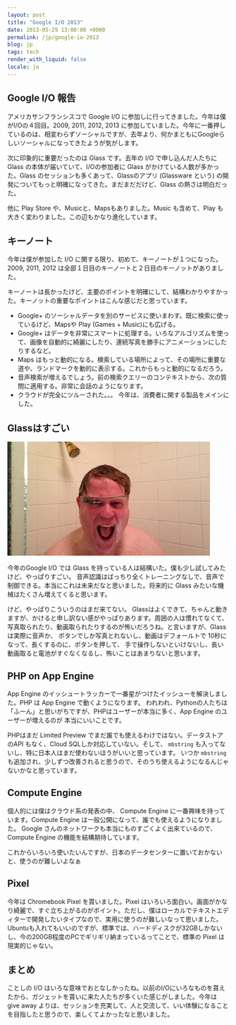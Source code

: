 ```yaml
---
layout: post
title: "Google I/O 2013"
date: 2013-05-29 13:00:00 +0000
permalink: /jp/google-io-2013
blog: jp
tags: tech
render_with_liquid: false
locale: ja
---
```


## Google I/O 報告

アメリカサンフランシスコで Google I/O に参加しに行ってきました。今年は僕がI/Oの４回目。2009, 2011, 2012,
2013
に参加していました。今年に一番押しているのは、相変わらずソーシャルですが、去年より、何かまともにGoogleらしいソーシャルになってきたようが気がします。

次に印象的に重要だったのは Glass です。去年の I/O で申し込んだ人たちに Glass の本体が届いていて、I/Oの参加者に Glass
がかけている人数が多かった。Glass のセッションも多くあって、Glassのアプリ (Glassware という)
の開発についてもっと明確になってきた。まだまだだけど、Glass の熱さは明白だった。

他に Play Store や、Musicと、Mapsもありました。Music も含めて、Play
も大きく変わりました。この辺もかなり進化しています。

## キーノート

今年は僕が参加した I/O に関する限り、初めて、キーノートが１つになった。 2009, 2011, 2012
は全部１日目のキーノートと２日目のキーノットがありました。

キーノートは長かったけど、主要のポイントを明確にして、結構わかりやすかった。キーノットの重要なポイントはこんな感じだと思っています。

- Google+ のソーシャルデータを別のサービスに使いまわす。既に検索に使っているけど、Mapsや Play (Games +
  Music)にも広げる。
- Google+
  はデータを非常にスマートに処理する。いろなアルゴリズムを使って、画像を自動的に綺麗にしたり、連続写真を勝手にアニメーションにしたりするなど。
- Maps
  はもっと動的になる。検索している場所によって、その場所に重要な道や、ランドマークを動的に表示する。これからもっと動的になるだろう。
- 音声検索が増えるでしょう。前の検索クエリーのコンテキストから、次の質問に適用する。非常に会話のようになります。
- クラウドが完全にツルーされた。。。 今年は、消費者に関する製品をメインにした。

## Glassはすごい

![](/assets/images/706/scoble_medium.jpg)

今年のGoogle I/O では Glass を持っている人は結構いた。僕も少し試してみたけど、やっぱりすごい。
音声認識はばっちり全くトレーニングなしで、音声で制御できる。本当にこれは未来だなと思いました。将来的に
Glass みたいな機械はたくさん増えてくると思います。

けど、やっぱりこういうのはまだ来てない。
Glassはよくできて、ちゃんと動きますが、かけると申し訳ない感がやっぱりあります。周囲の人は慣れてなくて、写真取られたり、動画取られたりするのが怖いだろうね。と言いますが、Glassは実際に音声か、
ボタンでしか写真とれないし、動画はデフォールトで 10秒になって、長くするのに、ボタンを押して、
手で操作しないといけないし、長い動画取ると電池がすぐなくなるし、怖いことはあまりないと思います。

## PHP on App Engine

App Engine のイッシュートラッカーで一番星がつけたイッシューを解決しました。PHP は App Engine で動くようになります。
われわれ、Pythonの人たちは「ふーん」と思いがちですが、PHPはユーザーが本当に多く、App Engine のユーザーが増えるのが
本当にいいことです。

PHPはまだ Limited Preview でまだ誰でも使えるわけではない。データストアのAPI もなく、Cloud
SQLしか対応していない。そして、 `mbstring`
も入ってないし、特に日本人はまだ使わないほうがいいと思っています。
いつか `mbstring` も追加され、少しずつ改善されると思うので、そのうち使えるようになるんじゃないかなと思っています。

## Compute Engine

個人的には僕はクラウド系の発表の中、 Compute Engine に一番興味を持っています。Compute Engine
は一般公開になって、誰でも使えるようになりました。 Google
さんのネットワークも本当にものすごくよく出来ているので、Compute
Engine の機能を結構期待しています。

これからいろいろ使いたいんですが、日本のデータセンターに置いておかないと、使うのが難しいよなぁ

## Pixel

今年は Chromebook Pixel を貰いました。Pixel
はいろいろ面白い。画面がかなり綺麗で、すぐ立ち上がるのがポイント。ただし、僕はローカルでテキストエディターで開発したいタイプなので、実用に使うのが難しいなって思いました。Ubuntuも入れてもいいのですが、標準では、ハードディスクが32GBしかないし、今の200GB程度のPCでギリギリ納まっているってことで、標準の
Pixel は現実的じゃない。

## まとめ

ことしの I/O
はいろな意味でおとなしかったね。以前のI/Oにいろなものを貰えたから、ガジェットを貰いに来た人たちが多くいた感じがしました。今年は
give away よりは、セッションを充実して、人と交流して、いい体験になることを目指したと思うので、楽しくてよかったなと思いました。

